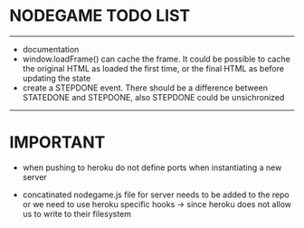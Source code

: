 # NODEGAME TODO LIST
---

* documentation
* window.loadFrame() can cache the frame. It could be possible to cache the original HTML as loaded the first time, or the final HTML as before updating the state
* create a STEPDONE event. There should be a difference between STATEDONE and STEPDONE, also STEPDONE could be unsichronized 

---
# IMPORTANT

* when pushing to heroku do not define ports when instantiating a new server

* concatinated nodegame.js file for server needs to be added to the repo or we need to use heroku specific hooks
-> since heroku does not allow us to write to their filesystem


